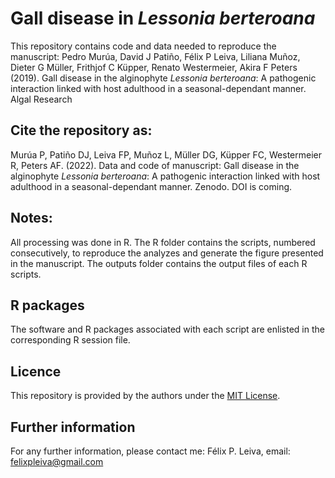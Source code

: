 # Gall disease in _Lessonia berteroana_
 
This repository contains code and data needed to reproduce the manuscript: Pedro Murúa, David J Patiño, Félix P Leiva, Liliana Muñoz, Dieter G Müller, Frithjof C Küpper, Renato Westermeier, Akira F Peters (2019). Gall disease in the alginophyte _Lessonia berteroana_: A pathogenic interaction linked with host adulthood in a seasonal-dependant manner. Algal Research 

## Cite the repository as: 

Murúa P, Patiño DJ, Leiva FP, Muñoz L, Müller DG, Küpper FC, Westermeier R, Peters AF. (2022). Data and code of manuscript: Gall disease in the alginophyte _Lessonia berteroana_: A pathogenic interaction linked with host adulthood in a seasonal-dependant manner. Zenodo. DOI is coming.

## Notes:
All processing was done in R. The R folder contains the scripts, numbered consecutively, to reproduce the analyzes and generate the figure presented in the manuscript. The outputs folder contains the output files of each R scripts.

## R packages
The software and R packages associated with each script are enlisted in the corresponding R session file.

## Licence
This repository is provided by the authors under the [MIT License](https://opensource.org/licenses/MIT).

## Further information
For any further information, please contact me: Félix P. Leiva, email: felixpleiva@gmail.com
